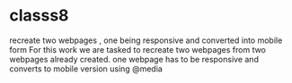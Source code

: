 # classs8
recreate two webpages , one being responsive and converted into mobile form
For this work we are tasked to recreate two webpages from two webpages already created. one webpage has to be responsive and converts to mobile version using @media
